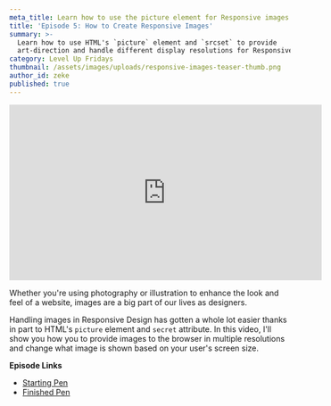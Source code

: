 ```yaml
---
meta_title: Learn how to use the picture element for Responsive images
title: 'Episode 5: How to Create Responsive Images'
summary: >-
  Learn how to use HTML's `picture` element and `srcset` to provide
  art-direction and handle different display resolutions for Responsive images.
category: Level Up Fridays
thumbnail: /assets/images/uploads/responsive-images-teaser-thumb.png
author_id: zeke
published: true
---
```

<iframe width="560" height="315" src="https://www.youtube.com/embed/DmEoMqC3rj8" frameborder="0" allow="autoplay; encrypted-media" allowfullscreen></iframe>

Whether you're using photography or illustration to enhance the look and feel of a website, images are a big part of our lives as designers. 

Handling images in Responsive Design has gotten a whole lot easier thanks in part to HTML's `picture` element and `secret` attribute. In this video, I'll show you how you to provide images to the browser in multiple resolutions and change what image is shown based on your user's screen size.

**Episode Links**

- [Starting Pen](https://codepen.io/ebinion/pen/ZxqBRo)
- [Finished Pen](https://codepen.io/ebinion/pen/OvBmLL)
